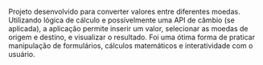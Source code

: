 Projeto desenvolvido para converter valores entre diferentes moedas. Utilizando lógica de cálculo e possivelmente uma API de câmbio (se aplicada), a aplicação permite inserir um valor, selecionar as moedas de origem e destino, e visualizar o resultado. Foi uma ótima forma de praticar manipulação de formulários, cálculos matemáticos e interatividade com o usuário.
